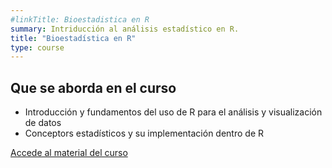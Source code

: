 ```yaml
---
#linkTitle: Bioestadistica en R
summary: Intriducción al análisis estadístico en R.
title: "Bioestadística en R"
type: course
---
```




## Que se aborda en el curso

- Introducción y fundamentos del uso de R para el análisis y visualización de datos 
- Conceptors estadísticos y su implementación dentro de R



[Accede al material del curso](https://trippv.github.io/BioestadisticaR/) 